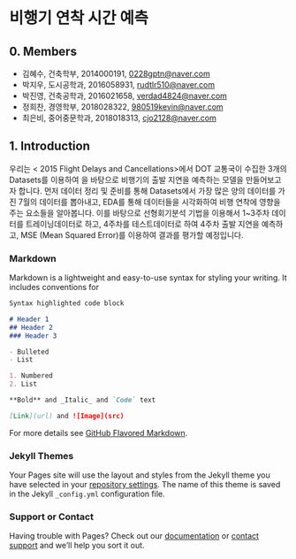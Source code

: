 # 비행기 연착 시간 예측 

## 0. Members
- 김혜수, 건축학부, 2014000191, 0228gptn@naver.com
- 박지우, 도시공학과, 2016058931, rudtlr510@naver.com
- 박진영, 건축공학과, 2016021658, verdad4824@naver.com
- 정희찬, 경영학부, 2018028322, 980519kevin@naver.com
- 최은비, 중어중문학과, 2018018313, cjo2128@naver.com

## 1. Introduction
우리는 < 2015 Flight Delays and Cancellations>에서 DOT 교통국이 수집한 3개의 Datasets를 이용하여 <Predicting flight delays Tutorial>을 바탕으로 비행기의 출발 지연을 예측하는 모델을 만들어보고자 합니다. 
먼저 데이터 정리 및 준비를 통해 Datasets에서 가장 많은 양의 데이터를 가진 7월의 데이터를 뽑아내고, EDA를 통해 데이터들을 시각화하여 비행 연착에 영향을 주는 요소들을 알아봅니다. 이를 바탕으로 선형회기분석 기법을 이용해서 1~3주차 데이터를 트레이닝데이터로 하고, 4주차를 테스트데이터로 하여 4주차 출발 지연을 예측하고, MSE (Mean Squared Error)를 이용하여 결과를 평가할 예정입니다.

### Markdown

Markdown is a lightweight and easy-to-use syntax for styling your writing. It includes conventions for

```markdown
Syntax highlighted code block

# Header 1
## Header 2
### Header 3

- Bulleted
- List

1. Numbered
2. List

**Bold** and _Italic_ and `Code` text

[Link](url) and ![Image](src)
```

For more details see [GitHub Flavored Markdown](https://guides.github.com/features/mastering-markdown/).

### Jekyll Themes

Your Pages site will use the layout and styles from the Jekyll theme you have selected in your [repository settings](https://github.com/980519kevin/thebestdeeplearning.github.io/settings). The name of this theme is saved in the Jekyll `_config.yml` configuration file.

### Support or Contact

Having trouble with Pages? Check out our [documentation](https://help.github.com/categories/github-pages-basics/) or [contact support](https://github.com/contact) and we’ll help you sort it out.
